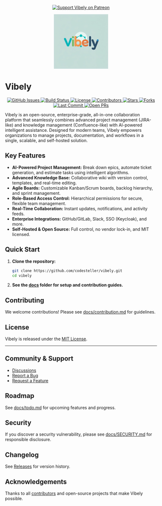 
<p align="center">
	<a href="https://www.patreon.com/vibely" target="_blank">
		<img src="https://img.shields.io/badge/Support%20Us-Patreon-orange?logo=patreon" alt="Support Vibely on Patreon"/>
	</a>
</p>

<p align="center">
	<img src="./assets/vibely_logo.png" alt="Vibely Logo" width="180"/>
</p>

# Vibely

<p align="center">
	<a href="https://github.com/codesteller/vibely/issues">
		<img src="https://img.shields.io/github/issues/codesteller/vibely?color=blue" alt="GitHub Issues"/>
	</a>
	<a href="https://github.com/codesteller/vibely/actions">
		<img src="https://img.shields.io/github/actions/workflow/status/codesteller/vibely/ci.yml?branch=master&label=Build&logo=github" alt="Build Status"/>
	</a>
	<a href="https://github.com/codesteller/vibely/blob/master/LICENSE">
		<img src="https://img.shields.io/github/license/codesteller/vibely?color=success" alt="License"/>
	</a>
	<a href="https://github.com/codesteller/vibely/graphs/contributors">
		<img src="https://img.shields.io/github/contributors/codesteller/vibely" alt="Contributors"/>
	</a>
	<a href="https://github.com/codesteller/vibely/stargazers">
		<img src="https://img.shields.io/github/stars/codesteller/vibely?style=social" alt="Stars"/>
	</a>
	<a href="https://github.com/codesteller/vibely/network/members">
		<img src="https://img.shields.io/github/forks/codesteller/vibely?style=social" alt="Forks"/>
	</a>
	<a href="https://github.com/codesteller/vibely/commits/master">
		<img src="https://img.shields.io/github/last-commit/codesteller/vibely" alt="Last Commit"/>
	</a>
	<a href="https://github.com/codesteller/vibely/pulls">
		<img src="https://img.shields.io/github/issues-pr/codesteller/vibely" alt="Open PRs"/>
	</a>
</p>

Vibely is an open-source, enterprise-grade, all-in-one collaboration platform that seamlessly combines advanced project management (JIRA-like) and knowledge management (Confluence-like) with AI-powered intelligent assistance. Designed for modern teams, Vibely empowers organizations to manage projects, documentation, and workflows in a single, scalable, and self-hosted solution.

## Key Features
- **AI-Powered Project Management:** Break down epics, automate ticket generation, and estimate tasks using intelligent algorithms.
- **Advanced Knowledge Base:** Collaborative wiki with version control, templates, and real-time editing.
- **Agile Boards:** Customizable Kanban/Scrum boards, backlog hierarchy, and sprint management.
- **Role-Based Access Control:** Hierarchical permissions for secure, flexible team management.
- **Real-Time Collaboration:** Instant updates, notifications, and activity feeds.
- **Enterprise Integrations:** GitHub/GitLab, Slack, SSO (Keycloak), and more.
- **Self-Hosted & Open Source:** Full control, no vendor lock-in, and MIT licensed.

## Quick Start
1. **Clone the repository:**
	 ```sh
	 git clone https://github.com/codesteller/vibely.git
	 cd vibely
	 ```
2. **See the [docs](docs/) folder for setup and contribution guides.**

## Contributing
We welcome contributions! Please see [docs/contribution.md](docs/contribution.md) for guidelines.

## License
Vibely is released under the [MIT License](LICENSE).

---

## Community & Support
- [Discussions](https://github.com/codesteller/vibely/discussions)
- [Report a Bug](https://github.com/codesteller/vibely/issues)
- [Request a Feature](https://github.com/codesteller/vibely/issues)

## Roadmap
See [docs/todo.md](docs/todo.md) for upcoming features and progress.

## Security
If you discover a security vulnerability, please see [docs/SECURITY.md](docs/SECURITY.md) for responsible disclosure.

## Changelog
See [Releases](https://github.com/codesteller/vibely/releases) for version history.

## Acknowledgements
Thanks to all [contributors](https://github.com/codesteller/vibely/graphs/contributors) and open-source projects that make Vibely possible.
